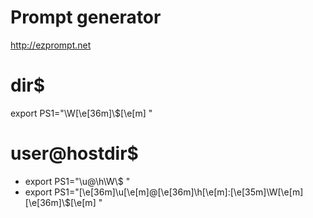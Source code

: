 <!-- TITLE: Prompt -->
<!-- SUBTITLE: A quick summary of Prompt -->

# Prompt generator

http://ezprompt.net
# dir$
export PS1="\W\[\e[36m\]\\$\[\e[m\] "

# user@hostdir$
* export PS1="\u@\h\W\\$ "
* export PS1="\[\e[36m\]\u\[\e[m\]@\[\e[36m\]\h\[\e[m\]:\[\e[35m\]\W\[\e[m\] \[\e[36m\]\\$\[\e[m\] "
